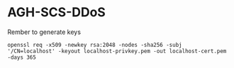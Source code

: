# AGH-SCS-DDoS

Rember to generate keys

```
openssl req -x509 -newkey rsa:2048 -nodes -sha256 -subj '/CN=localhost' -keyout localhost-privkey.pem -out localhost-cert.pem -days 365
``` 